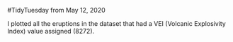 #TidyTuesday from May 12, 2020

I plotted all the eruptions in the dataset that had a VEI (Volcanic Explosivity Index) value assigned (8272).

